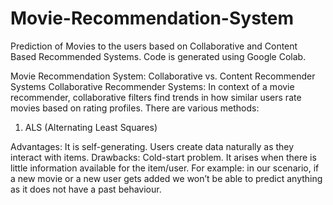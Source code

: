 # Movie-Recommendation-System
Prediction of Movies to the users based on Collaborative and Content Based Recommended Systems. Code is generated using Google Colab.

Movie Recommendation System:
Collaborative vs. Content Recommender Systems
Collaborative Recommender Systems:
In context of a movie recommender, collaborative filters find trends in how similar users rate movies based on rating profiles. 
There are various methods:
1.	ALS (Alternating Least Squares)

Advantages:
It is self-generating. Users create data naturally as they interact with items. 
Drawbacks:
Cold-start problem. 
It arises when there is little information available for the item/user. 
For example: in our scenario, if a new movie or a new user gets added we won’t be able to predict anything as it does not have a past behaviour.



